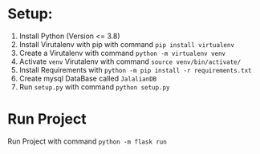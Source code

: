 # Setup:
1. Install Python (Version <= 3.8)
2. Install Virutalenv with pip with command `pip install virtualenv`
3. Create a Virutalenv with command `python -m virtualenv venv`
4. Activate `venv` Virutalenv with command `source venv/bin/activate/`
5. Install Requirements with `python -m pip install -r requirements.txt`
6. Create mysql DataBase called `JalalianDB`
7. Run `setup.py` with command `python setup.py`
# Run Project
Run Project with command `python -m flask run`
